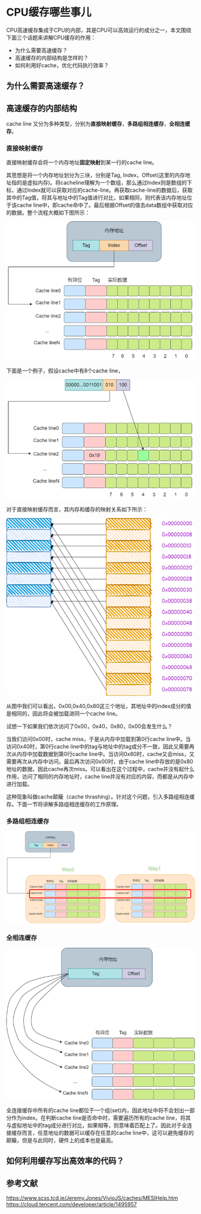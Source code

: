 # CPU缓存哪些事儿

CPU高速缓存集成于CPU的内部，其是CPU可以高效运行的成分之一，本文围绕下面三个话题来讲解CPU缓存的作用：

- 为什么需要高速缓存？
- 高速缓存的内部结构是怎样的？
- 如何利用好cache，优化代码执行效率？


## 为什么需要高速缓存？

## 高速缓存的内部结构

cache line 又分为多种类型，分别为**直接映射缓存**，**多路组相连缓存**，**全相连缓存**。

### 直接映射缓存

直接映射缓存会将一个内存地址**固定映射**到某一行的cache line。

其思想是将一个内存地址划分为三块，分别是Tag, Index，Offset(这里的内存地址指的是虚拟内存)。将cacheline理解为一个数组，那么通过Index则是数组的下标，通过Index就可以获取对应的cache-line。再获取cache-line的数据后，获取其中的Tag值，将其与地址中的Tag值进行对比，如果相同，则代表该内存地址位于该cache line中，即cache命中了。最后根据Offset的值去data数组中获取对应的数据。整个流程大概如下图所示：

![cache line](https://raw.githubusercontent.com/zgjsxx/static-img-repo/main/blog/Linux/application-dev/CPU-cache/direct-mapping.png)

下面是一个例子，假设cache中有8个cache line，

![cache line](https://raw.githubusercontent.com/zgjsxx/static-img-repo/main/blog/Linux/application-dev/CPU-cache/direct-mapping2.png)

对于直接映射缓存而言，其内存和缓存的映射关系如下所示：

![cache line](https://raw.githubusercontent.com/zgjsxx/static-img-repo/main/blog/Linux/application-dev/CPU-cache/direct-mapping3.png)

从图中我们可以看出，0x00,0x40,0x80这三个地址，其地址中的index成分的值是相同的，因此将会被加载进同一个cache line。

试想一下如果我们依次访问了0x00，0x40，0x80，0x00会发生什么？

当我们访问0x00时，cache miss，于是从内存中加载到第0行cache line中。当访问0x40时，第0行cache line中的tag与地址中的tag成分不一致，因此又需要再次从内存中加载数据到第0行cache line中。当访问0x80时，cache又会miss，又需要再次从内存中访问。最后再次访问0x00时，由于cache line中存放的是0x80地址的数据，因此cache再次miss。可以看出在这个过程中，cache并没有起什么作用，访问了相同的内存地址时，cache line并没有对应的内容，而都是从内存中进行加载。

这种现象叫做cache颠簸（cache thrashing）。针对这个问题，引入多路组相连缓存。下面一节将讲解多路组相连缓存的工作原理。

### 多路组相连缓存

![cache line](https://raw.githubusercontent.com/zgjsxx/static-img-repo/main/blog/Linux/application-dev/CPU-cache/multi-way.png)


### 全相连缓存

![cache line](https://raw.githubusercontent.com/zgjsxx/static-img-repo/main/blog/Linux/application-dev/CPU-cache/full-connected.png)

全连接缓存中所有的cache line都位于一个组(set)内，因此地址中将不会划出一部分作为index。在判断cache line是否命中时，需要遍历所有的cache line，将其与虚拟地址中的tag成分进行对比，如果相等，则意味着匹配上了。因此对于全连接缓存而言，任意地址的数据可以缓存在任意的cache line中，这可以避免缓存的颠簸，但是与此同时，硬件上的成本也是最高。

## 如何利用缓存写出高效率的代码？


## 参考文献

https://www.scss.tcd.ie/Jeremy.Jones/VivioJS/caches/MESIHelp.htm
https://cloud.tencent.com/developer/article/1495957